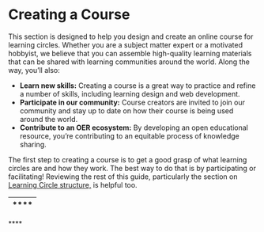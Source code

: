 # Creating a Course

This section is designed to help you design and create an online course for learning circles. Whether you are a subject matter expert or a motivated hobbyist, we believe that you can assemble high-quality learning materials that can be shared with learning communities around the world. Along the way, you’ll also:

* **Learn new skills:** Creating a course is a great way to practice and refine a number of skills, including learning design and web development.
* **Participate in our community:** Course creators are invited to join our community and stay up to date on how their course is being used around the world.
* **Contribute to an OER ecosystem:** By developing an open educational resource, you’re contributing to an equitable process of knowledge sharing. 

The first step to creating a course is to get a good grasp of what learning circles are and how they work. The best way to do that is by participating or facilitating! Reviewing the rest of this guide, particularly the section on [Learning Circle structure,](https://app.gitbook.com/@peer-2-peer-university/s/p2pu-knowledge-base/~/drafts/-MXIxtjgfC1BFKKovPRs/methodology/learning-circle-structure) is helpful too. 

| \*\*\*\* |
| :--- |


\*\*\*\*

